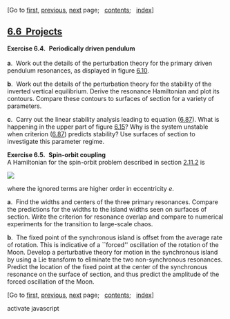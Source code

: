 <div class="navigation">

[Go to <span>[first](book.html),
[previous](book-Z-H-76.html)</span><span>,
[next](book-Z-H-78.html)</span> page<span>;
  </span><span>[contents](book-Z-H-4.html#%_toc_start)</span><span><span>;
  </span>[index](book-Z-H-82.html#%_index_start)</span>]

</div>

[6.6  Projects](book-Z-H-4.html#%_toc_%_sec_6.6)
------------------------------------------------

**Exercise 6.4.**  **Periodically driven pendulum**\
\
**a**.  Work out the details of the perturbation theory for the primary
driven pendulum resonances, as displayed in
figure [6.10](book-Z-H-75.html#FIGURE_6.10).

**b**.  Work out the details of the perturbation theory for the
stability of the inverted vertical equilibrium. Derive the resonance
Hamiltonian and plot its contours. Compare these contours to surfaces of
section for a variety of parameters.

**c**.  Carry out the linear stability analysis leading to
equation ([6.87](book-Z-H-75.html#EQUATION_6.87)). What is happening in
the upper part of figure [6.15](book-Z-H-75.html#FIGURE_6.15)? Why is
the system unstable when
criterion ([6.87](book-Z-H-75.html#EQUATION_6.87)) predicts stability?
Use surfaces of section to investigate this parameter regime.

**Exercise 6.5.**  **Spin-orbit coupling**\
 A Hamiltonian for the spin-orbit problem described in
section [2.11.2](book-Z-H-31.html#%_sec_2.11.2) is

<div align="left">

![](chap6-Z-G-105.gif)

</div>

where the ignored terms are higher order in eccentricity *e*.

**a**.  Find the widths and centers of the three primary resonances.
Compare the predictions for the widths to the island widths seen on
surfaces of section. Write the criterion for resonance overlap and
compare to numerical experiments for the transition to large-scale
chaos.

**b**.  The fixed point of the synchronous island is offset from the
average rate of rotation. This is indicative of a \`\`forced''
oscillation of the rotation of the Moon. Develop a perturbative theory
for motion in the synchronous island by using a Lie transform to
eliminate the two non-synchronous resonances. Predict the location of
the fixed point at the center of the synchronous resonance on the
surface of section, and thus predict the amplitude of the forced
oscillation of the Moon.

<div class="navigation">

[Go to <span>[first](book.html),
[previous](book-Z-H-76.html)</span><span>,
[next](book-Z-H-78.html)</span> page<span>;
  </span><span>[contents](book-Z-H-4.html#%_toc_start)</span><span><span>;
  </span>[index](book-Z-H-82.html#%_index_start)</span>]

</div>

activate javascript

